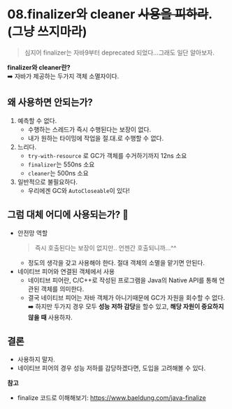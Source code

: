 # 08.finalizer와 cleaner ~~사용을 피하라~~. (그냥 쓰지마라)

> 심지어 finalizer는 자바9부터 deprecated 되었다...그래도 일단 알아보자.

**finalizer와 cleaner란?**  
➡️ 자바가 제공하는 두가지 객체 소멸자이다.

## 왜 사용하면 안되는가?
1. 예측할 수 없다.
    - 수행하는 스레드가 즉시 수행된다는 보장이 없다.
    - 내가 원하는 타이밍에 작업을 절.대.로 수행할 수 없다.
2. 느리다.
    - `try-with-resource` 로 GC가 객체를 수거하기까지 12ns 소요
    - `finalizer`는 550ns 소요
    - `cleaner`는 500ns 소요
3. 일반적으로 불필요하다.
    - 우리에겐 GC와 `AutoCloseable`이 있다!

## 그럼 대체 어디에 사용되는가? 🤔
- 안전망 역할
  > 즉시 호출된다는 보장이 없지만.. 언젠간 호출되니까...^^
  - 정도의 생각을 갖고 사용해야 한다. 절대 객체의 소멸을 맡기면 안된다.
- 네이티브 피어와 연결된 객체에서 사용
  - 네이티브 피어란, C/C++로 작성된 프로그램을 Java의 Native API를 통해 연관된 객체를 의미한다.
  - 결국 네이티브 피어는 자바 객체가 아니기때문에 GC가 자원을 회수할 수 없다.
➡️ 하지만 두가지 경우 모두 **성능 저하 감당**을 할수 있고, **해당 자원이 중요하지 않을 때** 사용하자.

## 결론
- 사용하지 말자.
- 네이티브 피어의 경우 성능 저하를 감당하겠다면, 도입을 고려해볼 수 있다.

**참고**  
- finalize 코드로 이해해보기: https://www.baeldung.com/java-finalize
